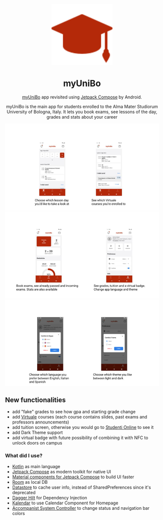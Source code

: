 <div align="center">
    <img src="presentation/readme/grad_hat.svg" alt="myUniBo logo" height="200" />
    <h1>myUniBo</h1>
    <p>
        <a href="https://play.google.com/store/apps/details?id=com.myunibo&hl=it&gl=it">myUniBo</a> app revisited using <a href="https://developer.android.com/jetpack/compose">Jetpack Compose</a> by Android.
    </p>
    <p>
    myUniBo is the main app for students enrolled to the Alma Mater Studiorum University of Bologna, Italy. It lets you book exams, see lessons of the day, grades and stats about your career
    </p>
</div>

![Screenshots 1](presentation/readme/screenshot-1.jpg)
![Screenshots 2](presentation/readme/screenshot-2.jpg)
![Screenshots 3](presentation/readme/screenshot-3.jpg)

## New functionalities
- add "fake" grades to see how gpa and starting grade change
- add [Virtuale](https://virtuale.unibo.it/) courses (each course contains slides, past exams and professors announcements)
- add tuition screen, otherwise you would go to [Studenti Online](https://studenti.unibo.it/sol/welcome.htm) to see it
- add Dark Theme support
- add virtual badge with future possibility of combining it with NFC to unlock doors on campus

### What did I use?
- [Kotlin](https://kotlinlang.org/) as main language
- [Jetpack Compose](https://developer.android.com/jetpack/compose) as modern toolkit for native UI
- [Material components for Jetpack Compose](https://developer.android.com/reference/kotlin/androidx/compose/material/package-summary#top-level-functions) to build UI faster
- [Room](https://developer.android.com/training/data-storage/room) as local DB
- [Datastore](https://developer.android.com/topic/libraries/architecture/datastore?gclid=CjwKCAjwkYGVBhArEiwA4sZLuMMCRUnWZzzy-AwDePYTUTn3gO6-rrT8jGo7D-H2vztegIJ-zEsb8hoCtI8QAvD_BwE&gclsrc=aw.ds) to cache user info, instead of SharedPreferences since it's deprecated
- [Dagger Hilt](https://developer.android.com/training/dependency-injection/hilt-android) for Dependency Injection
- [Kalendar](https://github.com/hi-manshu/Kalendar) to use Calendar Component for Homepage
- [Accompanist System Controller](https://google.github.io/accompanist/systemuicontroller/) to change status and navigation bar colors

